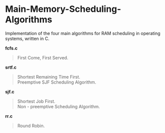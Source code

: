 # Main-Memory-Scheduling-Algorithms
Implementation of the four main algorithms for RAM scheduling in operating systems, written in C.

**fcfs.c**
>First Come, First Served.

**srtf.c**
>Shortest Remaining Time First.\
>Preemptive SJF Scheduling Algorithm.

**sjf.c**
>Shortest Job First.\
>Non - preemptive Scheduling Algorithm.

**rr.c**
>Round Robin.
